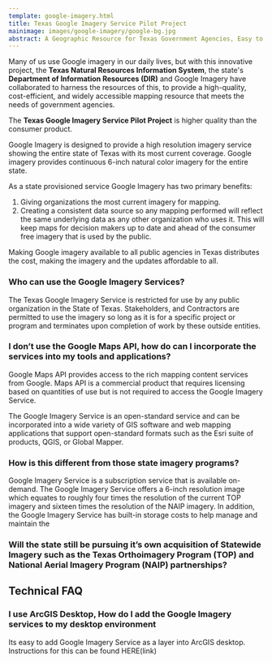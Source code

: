 ```yaml
---
template: google-imagery.html
title: Texas Google Imagery Service Pilot Project
mainimage: images/google-imagery/google-bg.jpg
abstract: A Geographic Resource for Texas Government Agencies, Easy to Access, Utilize and Incorporate into the Work you do for the Public.
---
```

Many of us use Google imagery in our daily lives, but with this innovative project, the **Texas Natural Resources Information System**, the state's **Department of Information Resources (DIR)** and Google Imagery have collaborated to harness the resources of this, to provide a high-quality, cost-efficient, and widely accessible mapping resource that meets the needs of government agencies.

The **Texas Google Imagery Service Pilot Project** is higher quality than the consumer product.

Google Imagery is designed to provide a high resolution imagery service showing the entire state of Texas with its most current coverage. Google imagery provides continuous 6-inch natural color imagery for the entire state.

As a state provisioned service Google Imagery has two primary benefits:
1. Giving organizations the most current imagery for mapping.
2. Creating a consistent data source so any mapping performed will reflect the same underlying data as any other organization who uses it. This will keep maps for decision makers up to date and ahead of the consumer free imagery that is used by the public.

Making Google imagery available to all public agencies in Texas distributes the cost, making the imagery and the updates affordable to all.

### Who can use the Google Imagery Services?

The Texas Google Imagery Service is restricted for use by any public organization in the State of Texas. Stakeholders, and Contractors are permitted to use the imagery so long as it is for a specific project or program and terminates upon completion of work by these outside entities.

### I don’t use the Google Maps API, how do can I incorporate the services into my tools and applications? 

Google Maps API provides access to the rich mapping content services from Google. Maps API is a commercial product that requires licensing based on quantities of use but is not required to access the Google Imagery Service.

The Google Imagery Service is an open-standard service and can be incorporated into a wide variety of GIS software and web mapping applications that support open-standard formats such as the Esri suite of products, QGIS, or Global Mapper. 

### How is this different from those state imagery programs?

Google Imagery Service is a subscription service that is available on-demand. The Google Imagery Service offers a 6-inch resolution image which equates to roughly four times the resolution of the current TOP imagery and sixteen times the resolution of the NAIP imagery. In addition, the Google Imagery Service has built-in storage costs to help manage and maintain the 

### Will the state still be pursuing it’s own acquisition of Statewide Imagery such as the Texas Orthoimagery Program (TOP) and National Aerial Imagery Program (NAIP) partnerships?

## Technical FAQ

### I use ArcGIS Desktop, How do I add the Google Imagery services to my desktop environment

Its easy to add Google Imagery Service as a layer into ArcGIS desktop. Instructions for this can be found HERE(link)
